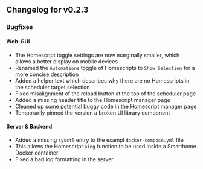 ## Changelog for v0.2.3

### Bugfixes
#### Web-GUI
- The Homescript toggle settings are now marginally smaller, which allows a better display on mobile devices
- Renamed the `Automations` toggle of Homescripts to `Show Selection` for a more concise description
- Added a helper text which describes why there are no Homescripts in the scheduler target selection
- Fixed misalignment of the reload button at the top of the scheduler page
- Added a missing header title to the Homescript manager page
- Cleaned up some potential buggy code in the Homescript manager page
- Temporarily pinned the version a broken UI library component

#### Server & Backend
- Added a missing `sysctl` entry to the exampl `docker-compose.yml` file
- This allows the Homescript `ping` function to be used inside a Smarthome Docker container
- Fixed a bad log formatting in the server
